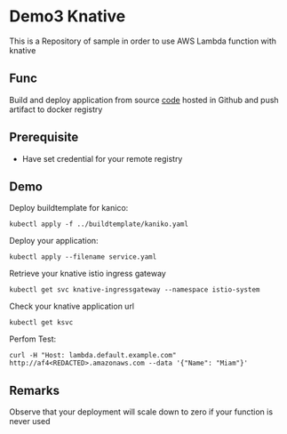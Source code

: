 # Demo3 Knative

This is a Repository of sample in order to use AWS Lambda function with knative

## Func

Build and deploy application from source [code](app.go) hosted in Github and push artifact to docker registry

## Prerequisite

- Have set credential for your remote registry

## Demo

Deploy buildtemplate for kanico:

```
kubectl apply -f ../buildtemplate/kaniko.yaml
```

Deploy your application:
```
kubectl apply --filename service.yaml
```

Retrieve your knative istio ingress gateway
```
kubectl get svc knative-ingressgateway --namespace istio-system
```

Check your knative application url
```
kubectl get ksvc
```

Perfom Test:
```
curl -H "Host: lambda.default.example.com" http://af4<REDACTED>.amazonaws.com --data '{"Name": "Miam"}'
```

## Remarks

Observe that your deployment will scale down to zero if your function is never used